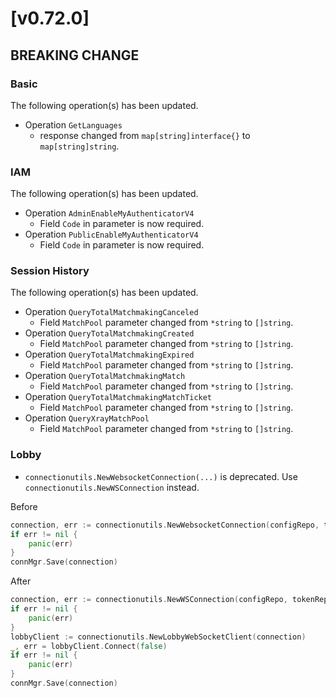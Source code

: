 # [v0.72.0]

## BREAKING CHANGE

### Basic

The following operation(s) has been updated.
- Operation `GetLanguages`
  - response changed from `map[string]interface{}` to `map[string]string`.

### IAM

The following operation(s) has been updated.
- Operation `AdminEnableMyAuthenticatorV4`
  - Field `Code` in parameter is now required.
- Operation `PublicEnableMyAuthenticatorV4`
  - Field `Code` in parameter is now required.

### Session History

The following operation(s) has been updated.
- Operation `QueryTotalMatchmakingCanceled`
  - Field `MatchPool` parameter changed from `*string` to `[]string`.
- Operation `QueryTotalMatchmakingCreated`
  - Field `MatchPool` parameter changed from `*string` to `[]string`.
- Operation `QueryTotalMatchmakingExpired`
  - Field `MatchPool` parameter changed from `*string` to `[]string`.
- Operation `QueryTotalMatchmakingMatch`
  - Field `MatchPool` parameter changed from `*string` to `[]string`.
- Operation `QueryTotalMatchmakingMatchTicket`
  - Field `MatchPool` parameter changed from `*string` to `[]string`.
- Operation `QueryXrayMatchPool`
  - Field `MatchPool` parameter changed from `*string` to `[]string`.

### Lobby
- `connectionutils.NewWebsocketConnection(...)` is deprecated. Use `connectionutils.NewWSConnection` instead.

Before

```go
connection, err := connectionutils.NewWebsocketConnection(configRepo, tokenRepo, messageHandler)
if err != nil {
    panic(err)
}
connMgr.Save(connection)
```

After

```go
connection, err := connectionutils.NewWSConnection(configRepo, tokenRepo, connectionutils.WithMessageHandler(messageHandler))
if err != nil {
    panic(err)
}
lobbyClient := connectionutils.NewLobbyWebSocketClient(connection)
_, err = lobbyClient.Connect(false)
if err != nil {
    panic(err)
}
connMgr.Save(connection)
```

[v0.73.0]: https://github.com/AccelByte/accelbyte-go-sdk/compare/v0.72.0..v0.73.0